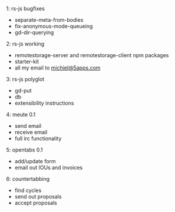 1: rs-js bugfixes
* separate-meta-from-bodies
* fix-anonymous-mode-queueing
* gd-dir-querying

2: rs-js working
* remotestorage-server and remotestorage-client npm packages
* starter-kit
* all my email to michiel@5apps.com

3: rs-js polyglot
* gd-put
* db
* extensibility instructions

4: meute 0.1
* send email
* receive email
* full irc functionality

5: opentabs 0.1
* add/update form
* email out IOUs and invoices

6: countertabbing
* find cycles
* send out proposals
* accept proposals